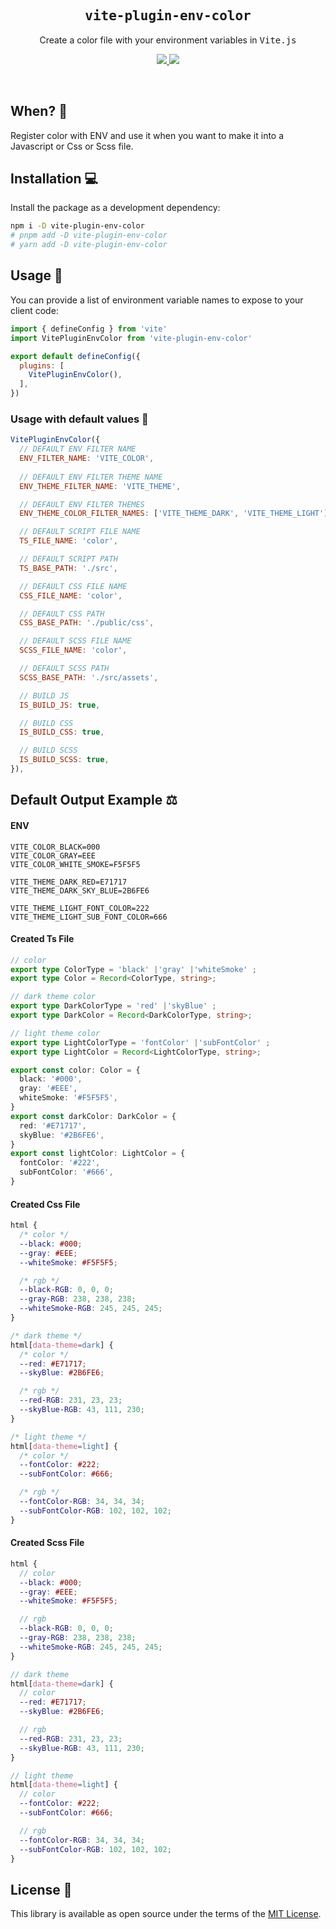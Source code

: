 <h2 align='center'><samp>vite-plugin-env-color</samp></h2>

<p align='center'>Create a color file with your environment variables in <samp>Vite.js</samp></p>

<p align='center'>
  <a href='https://www.npmjs.com/package/vite-plugin-env-color'>
    <img src='https://img.shields.io/npm/v/vite-plugin-env-color?color=222&style=flat-square'>
  </a>
  <img src='https://img.shields.io/badge/license-MIT-blue.svg'>
</p>

<br>


## When? 🧐
Register color with ENV and use it when you want to make it into a Javascript or Css or Scss file.


## Installation 💻

Install the package as a development dependency:

```bash
npm i -D vite-plugin-env-color
# pnpm add -D vite-plugin-env-color
# yarn add -D vite-plugin-env-color
```

## Usage 🚀

You can provide a list of environment variable names to expose to your client code:

```js
import { defineConfig } from 'vite'
import VitePluginEnvColor from 'vite-plugin-env-color'

export default defineConfig({
  plugins: [
    VitePluginEnvColor(),
  ],
})
```

### Usage with default values 📌

```js
VitePluginEnvColor({
  // DEFAULT ENV FILTER NAME
  ENV_FILTER_NAME: 'VITE_COLOR',
  
  // DEFAULT ENV FILTER THEME NAME
  ENV_THEME_FILTER_NAME: 'VITE_THEME', 

  // DEFAULT ENV FILTER THEMES 
  ENV_THEME_COLOR_FILTER_NAMES: ['VITE_THEME_DARK', 'VITE_THEME_LIGHT'],

  // DEFAULT SCRIPT FILE NAME
  TS_FILE_NAME: 'color',  

  // DEFAULT SCRIPT PATH
  TS_BASE_PATH: './src',

  // DEFAULT CSS FILE NAME
  CSS_FILE_NAME: 'color',  

  // DEFAULT CSS PATH
  CSS_BASE_PATH: './public/css',

  // DEFAULT SCSS FILE NAME
  SCSS_FILE_NAME: 'color',

  // DEFAULT SCSS PATH
  SCSS_BASE_PATH: './src/assets',

  // BUILD JS
  IS_BUILD_JS: true,

  // BUILD CSS
  IS_BUILD_CSS: true,

  // BUILD SCSS
  IS_BUILD_SCSS: true,
}),
```

## Default Output Example ⚖️

#### ENV
```shell
VITE_COLOR_BLACK=000
VITE_COLOR_GRAY=EEE
VITE_COLOR_WHITE_SMOKE=F5F5F5

VITE_THEME_DARK_RED=E71717
VITE_THEME_DARK_SKY_BLUE=2B6FE6

VITE_THEME_LIGHT_FONT_COLOR=222
VITE_THEME_LIGHT_SUB_FONT_COLOR=666
```

#### Created Ts File 
```ts
// color
export type ColorType = 'black' |'gray' |'whiteSmoke' ;
export type Color = Record<ColorType, string>;

// dark theme color
export type DarkColorType = 'red' |'skyBlue' ;
export type DarkColor = Record<DarkColorType, string>;

// light theme color
export type LightColorType = 'fontColor' |'subFontColor' ;
export type LightColor = Record<LightColorType, string>;

export const color: Color = {
  black: '#000',
  gray: '#EEE',
  whiteSmoke: '#F5F5F5',
}
export const darkColor: DarkColor = {
  red: '#E71717',
  skyBlue: '#2B6FE6',
}
export const lightColor: LightColor = {
  fontColor: '#222',
  subFontColor: '#666',
}
```

#### Created Css File 
```css
html {
  /* color */
  --black: #000;
  --gray: #EEE;
  --whiteSmoke: #F5F5F5;

  /* rgb */
  --black-RGB: 0, 0, 0;
  --gray-RGB: 238, 238, 238;
  --whiteSmoke-RGB: 245, 245, 245;
}

/* dark theme */
html[data-theme=dark] {
  /* color */
  --red: #E71717;
  --skyBlue: #2B6FE6;

  /* rgb */
  --red-RGB: 231, 23, 23;
  --skyBlue-RGB: 43, 111, 230;
}

/* light theme */
html[data-theme=light] {
  /* color */
  --fontColor: #222;
  --subFontColor: #666;

  /* rgb */
  --fontColor-RGB: 34, 34, 34;
  --subFontColor-RGB: 102, 102, 102;
}
```

#### Created Scss File
``` scss
html {
  // color
  --black: #000;
  --gray: #EEE;
  --whiteSmoke: #F5F5F5;

  // rgb
  --black-RGB: 0, 0, 0;
  --gray-RGB: 238, 238, 238;
  --whiteSmoke-RGB: 245, 245, 245;
}

// dark theme
html[data-theme=dark] {
  // color
  --red: #E71717;
  --skyBlue: #2B6FE6;

  // rgb
  --red-RGB: 231, 23, 23;
  --skyBlue-RGB: 43, 111, 230;
}

// light theme
html[data-theme=light] {
  // color
  --fontColor: #222;
  --subFontColor: #666;

  // rgb
  --fontColor-RGB: 34, 34, 34;
  --subFontColor-RGB: 102, 102, 102;
}
```

## License  📝

This library is available as open source under the terms of the [MIT License](https://opensource.org/licenses/MIT).
